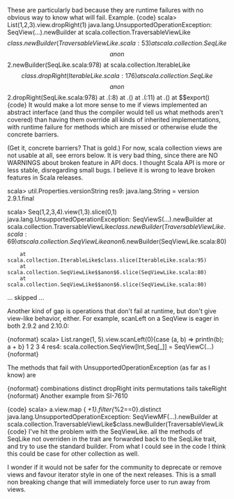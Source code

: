 These are particularly bad because they are runtime failures with no obvious way to know what will fail.  Example.
{code}
scala> List(1,2,3).view.dropRight(1)
java.lang.UnsupportedOperationException: SeqView(...).newBuilder
	at scala.collection.TraversableViewLike$$class.newBuilder(TraversableViewLike.scala:53)
	at scala.collection.SeqLike$$$$anon$$2.newBuilder(SeqLike.scala:978)
	at scala.collection.IterableLike$$class.dropRight(IterableLike.scala:176)
	at scala.collection.SeqLike$$$$anon$$2.dropRight(SeqLike.scala:978)
	at .<init>(<console>:8)
	at .<clinit>(<console>)
	at .<init>(<console>:11)
	at .<clinit>(<console>)
	at $$export(<console>)
{code}
It would make a lot more sense to me if views implemented an abstract interface (and thus the compiler would tell us what methods aren't covered) than having them override all kinds of inherited implementations, with runtime failure for methods which are missed or otherwise elude the concrete barriers.

(Get it, concrete barriers? That is gold.)
For now, scala collection views are not usable at all, see errors below. It is very bad thing, since there are NO WARNINGS about broken feature in API docs. I thought Scala API is more or less stable, disregarding small bugs. I believe it is wrong to leave broken features in Scala releases.

scala> util.Properties.versionString
res9: java.lang.String = version 2.9.1.final

scala> Seq(1,2,3,4).view(1,3).slice(0,1)
java.lang.UnsupportedOperationException: SeqViewS(...).newBuilder
        at scala.collection.TraversableViewLike$class.newBuilder(TraversableView
Like.scala:69)
        at scala.collection.SeqViewLike$$anon$6.newBuilder(SeqViewLike.scala:80)

        at scala.collection.IterableLike$class.slice(IterableLike.scala:95)
        at scala.collection.SeqViewLike$$anon$6.slice(SeqViewLike.scala:80)
        at scala.collection.SeqViewLike$$anon$6.slice(SeqViewLike.scala:80)
  ... skipped ...

Another kind of gap is operations that don't fail at runtime, but don't give view-like behavior, either. For example, scanLeft on a SeqView is eager in both 2.9.2 and 2.10.0:

{noformat}
scala> List.range(1, 5).view.scanLeft(0){case (a, b) => println(b); a + b}
1
2
3
4
res4: scala.collection.SeqView[Int,Seq[_]] = SeqViewC(...)
{noformat}

The methods that fail with UnsupportedOperationException (as far as I know) are

{noformat}
combinations
distinct
dropRight
inits
permutations
tails
takeRight
{noformat}
Another example from SI-7610

{code}
scala> a.view.map { _+1}.filter{_%2==0}.distinct
java.lang.UnsupportedOperationException: SeqViewMF(...).newBuilder
at scala.collection.TraversableViewLike$class.newBuilder(TraversableViewLik
{code}
I've hit the problem with the SeqViewLike. all the methods of SeqLike not overriden in the trait are forwarded back to the SeqLike trait, and try to use the standard builder. From what I could see in the code I think this could be case for other collection as well.

I wonder if it would not be safer for the community to deprecate or remove views and favour iterator style in one of the next releases. This is a small non breaking change that will immediately force user to run away from views. 

